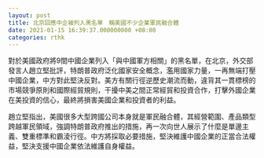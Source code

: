 ```yaml
---
layout: post
title: 北京回應中企被列入黑名單　稱美國不少企業軍民融合體
date: 2021-01-15 16:39:37.000000000 +08:00
categories: rthk
---
```


對於美國政府將9間中國企業列入「與中國軍方相關」的黑名單，在北京，外交部發言人趙立堅批評，特朗普政府泛化國家安全概念，濫用國家力量，一再無端打壓中國企業，中方對此堅決反對。美方有關行徑逆歷史潮流而動，違背其一貫標榜的市場競爭原則和國際經貿規則，干擾中美之間正常經貿和投資合作，打擊外國企業在美投資的信心，最終將損害美國企業和投資者的利益。

趙立堅指出，美國很多大型跨國公司本身就是軍民融合體，其經營範圍、產品類型跨越軍民領域，強調特朗普政府推出的措施，再一次向世人展示了什麼是單邊主義、雙重標準和霸淩行徑。中方將採取必要措施，堅決維護中國企業的正當合法權益，堅決支援中國企業依法維護自身權益。
